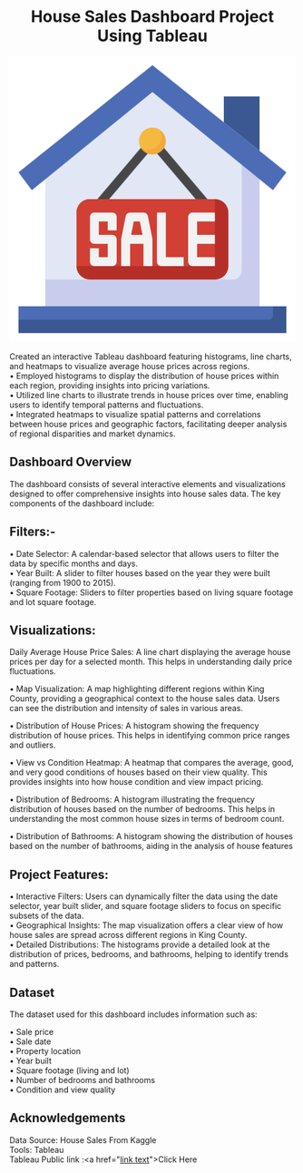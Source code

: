 <h1 align="center">House Sales Dashboard Project Using Tableau</h1>
<p align="center">
<img src="House.png">

 Created an interactive Tableau dashboard featuring histograms, line charts, and heatmaps to visualize average house prices across regions.<br>
• Employed histograms to display the distribution of house prices within each region, providing insights into pricing variations.<br>
• Utilized line charts to illustrate trends in house prices over time, enabling users to identify temporal patterns and fluctuations.<br>
• Integrated heatmaps to visualize spatial patterns and correlations between house prices and geographic factors, facilitating deeper analysis of regional disparities and market dynamics.<br>

## Dashboard Overview
The dashboard consists of several interactive elements and visualizations designed to offer comprehensive insights into house sales data. The key components of the dashboard include:

## Filters:-
• Date Selector: A calendar-based selector that allows users to filter the data by specific months and days.<br>
• Year Built: A slider to filter houses based on the year they were built (ranging from 1900 to 2015).<br>
• Square Footage: Sliders to filter properties based on living square footage and lot square footage.<br>

## Visualizations:

Daily Average House Price Sales: A line chart displaying the average house prices per day for a selected month. This helps in understanding daily price fluctuations.

• Map Visualization: A map highlighting different regions within King County, providing a geographical context to the house sales data. Users can see the distribution and intensity of sales in various areas.

• Distribution of House Prices: A histogram showing the frequency distribution of house prices. This helps in identifying common price ranges and outliers.

• View vs Condition Heatmap: A heatmap that compares the average, good, and very good conditions of houses based on their view quality. This provides insights into how house condition and view impact pricing.

• Distribution of Bedrooms: A histogram illustrating the frequency distribution of houses based on the number of bedrooms. This helps in understanding the most common house sizes in terms of bedroom count.

• Distribution of Bathrooms: A histogram showing the distribution of houses based on the number of bathrooms, aiding in the analysis of house features

## Project Features:
• Interactive Filters: Users can dynamically filter the data using the date selector, year built slider, and square footage sliders to focus on specific subsets of the data.<br>
• Geographical Insights: The map visualization offers a clear view of how house sales are spread across different regions in King County.<br>
• Detailed Distributions: The histograms provide a detailed look at the distribution of prices, bedrooms, and bathrooms, helping to identify trends and patterns.<br>

## Dataset
The dataset used for this dashboard includes information such as:

• Sale price <br>
• Sale date <br>
• Property location<br>
• Year built<br>
• Square footage (living and lot)<br>
• Number of bedrooms and bathrooms<br>
• Condition and view quality<br>

## Acknowledgements
Data Source: House Sales From Kaggle<br>
Tools: Tableau <br>
Tableau Public link :<a href="<a href="url">link text</a>">Click Here</a>
